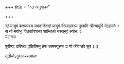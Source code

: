 +++
title = "०३ अनुवाकः"

+++

 

त्र्\! यायुषं कश्यपस्य जमदग्नेस्त्र्\! यायुषं त्रीण्यमृतस्य पुष्पाणि
त्रीण्यायूंषि मेऽकृणोः १   
स नो मयोभूः पितवाविशस्व शान्तिको
यस्तनुवे स्योनः २   
येऽग्नयः 

पुरीष्याः प्रविष्टाः पृठिवीमनु तेषां त्वमस्युत्तमः प्र णो जीवातवे सुव ३
३   


तृतीयोऽनुवाकस्समाप्तः 

